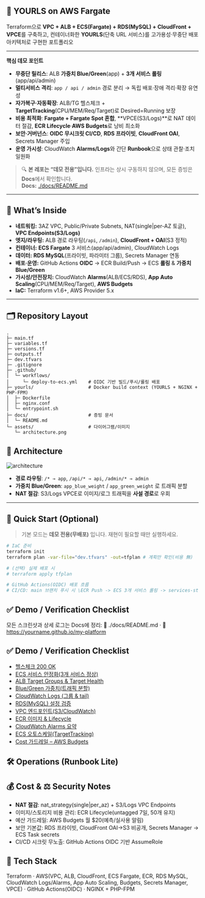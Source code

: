 ## 🧭 YOURLS on AWS Fargate

Terraform으로 **VPC + ALB + ECS(Fargate) + RDS(MySQL) + CloudFront + VPCE**를 구축하고, 컨테이너화한 **YOURLS**(단축 URL 서비스)를 고가용성·무중단 배포 아키텍처로 구현한 포트폴리오

---

**핵심 데모 포인트**
- **무중단 릴리스**: ALB **가중치 Blue/Green**(app) + **3개 서비스 롤링**(app/api/admin)
- **멀티서비스 격리**: `app / api / admin` 경로 분리 → 독립 배포·장애 격리·확장 유연성
- **자가복구·자동확장**: ALB/TG 헬스체크 + **TargetTracking**(CPU/MEM/Req/Target)로 Desired=Running 보장
- **비용 최적화**: **Fargate + Fargate Spot 혼합**, **VPCE(S3/Logs)**로 NAT 데이터 절감, **ECR Lifecycle**·**AWS Budgets**로 낭비 최소화
- **보안·거버넌스**: **OIDC 무시크릿 CI/CD**, **RDS 프라이빗**, **CloudFront OAI**, Secrets Manager 주입
- **운영 가시성**: CloudWatch **Alarms/Logs**와 간단 **Runbook**으로 상태 관찰·조치 일원화


> 🔍 **본 레포는 “데모 전용”입니다.** 인프라는 상시 구동하지 않으며, 모든 증빙은 **Docs**에서 확인합니다.  
> **Docs:** [./docs/README.md](./docs/README.md)

---

## 🔎 What’s Inside
- **네트워킹:** 3AZ VPC, Public/Private Subnets, NAT(single|per-AZ 토글), **VPC Endpoints(S3/Logs)**
- **엣지/라우팅:** ALB 경로 라우팅(`/api`, `/admin`), **CloudFront + OAI**(S3 정적)
- **컨테이너:** **ECS Fargate** 3 서비스(app/api/admin), CloudWatch Logs
- **데이터:** **RDS MySQL**(프라이빗, 파라미터 그룹), Secrets Manager 연동
- **배포·운영:** GitHub Actions **OIDC** → ECR Build/Push → ECS **롤링** & **가중치 Blue/Green**
- **가시성/안전장치:** CloudWatch **Alarms**(ALB/ECS/RDS), **App Auto Scaling**(CPU/MEM/Req/Target), **AWS Budgets**
- **IaC:** Terraform v1.6+, AWS Provider 5.x

---

## 🗂️ Repository Layout
```text
.
├─ main.tf
├─ variables.tf
├─ versions.tf
├─ outputs.tf                
├─ dev.tfvars
├─ .gitignore
├─ .github/
│  └─ workflows/
│     └─ deploy-to-ecs.yml    # OIDC 기반 빌드/푸시/롤링 배포
├─ yourls/                    # Docker build context (YOURLS + NGINX + PHP-FPM)
│  ├─ Dockerfile
│  ├─ nginx.conf
│  └─ entrypoint.sh
├─ docs/                      # 증빙 문서
│  └─ README.md
└─ assets/                    # 다이어그램/이미지
   └─ architecture.png
```
## 🧩 Architecture
![architecture](./assets/architecture.png)

- **경로 라우팅**: `/* → app`, `/api/* → api`, `/admin/* → admin`  
- **가중치 Blue/Green**: `app_blue_weight` / `app_green_weight` 로 트래픽 분할  
- **NAT 절감**: S3/Logs VPCE로 이미지/로그 트래픽을 **사설 경로**로 우회

---

## 🚀 Quick Start (Optional)
> 기본 모드는 **데모 전용(무배포)** 입니다. 재현이 필요할 때만 실행하세요.
```bash
# IaC 준비
terraform init
terraform plan -var-file="dev.tfvars" -out=tfplan # 계획만 확인(비용 無)

# (선택) 실제 배포 시
# terraform apply tfplan

# GitHub Actions(OIDC) 배포 흐름
# CI/CD: main 브랜치 푸시 시 \ECR Push -> ECS 3개 서비스 롤링 -> services-stable 까지 자동 대기
```
## ✅ Demo / Verification Checklist
모든 스크린샷과 상세 로그는 Docs에 정리:
📄 ./docs/README.md
 · 🔗 https://yourname.github.io/my-platform
## ✅ Demo / Verification Checklist
- [헬스체크 200 OK](./docs/results.md#proof-healthcheck)
- [ECS 서비스 안정화(3개 서비스 정상)](./docs/results.md#proof-ecs-stable)
- [ALB Target Groups & Target Health](./docs/results.md#proof-tg-health)
- [Blue/Green 가중치(트래픽 분할)](./docs/results.md#proof-bluegreen-weights)
- [CloudWatch Logs (그룹 & tail)](./docs/results.md#proof-logs-tail)
- [RDS(MySQL) 설정 검증](./docs/results.md#proof-rds)
- [VPC 엔드포인트(S3/CloudWatch)](./docs/results.md#proof-vpce)
- [ECR 이미지 & Lifecycle](./docs/results.md#proof-ecr-lifecycle)
- [CloudWatch Alarms 요약](./docs/results.md#proof-alarms)
- [ECS 오토스케일(TargetTracking)](./docs/results.md#proof-autoscaling)
- [Cost 가드레일 – AWS Budgets](./docs/results.md#proof-budgets)



## 🛠️ Operations (Runbook Lite)

## 💰 Cost & ⚖️ Security Notes
- **NAT 절감**: nat_strategy(single|per_az) + S3/Logs VPC Endpoints
- 이미지/스토리지 비용 관리: ECR Lifecycle(untagged 7일, 50개 유지)
- 예산 가드레일: AWS Budgets 월 $20(예측/실사용 알림)
- 보안 기본값: RDS 프라이빗, CloudFront OAI→S3 비공개, Secrets Manager → ECS Task secrets
- CI/CD 시크릿 무노출: GitHub Actions OIDC 기반 AssumeRole

## 🧪 Tech Stack

Terraform · AWS(VPC, ALB, CloudFront, ECS Fargate, ECR, RDS MySQL, CloudWatch Logs/Alarms, App Auto Scaling, Budgets, Secrets Manager, VPCE) · GitHub Actions(OIDC) · NGINX + PHP-FPM
